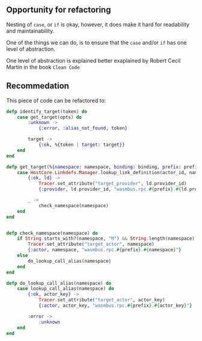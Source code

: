 ## Opportunity for refactoring

Nesting of `case`, or `if` is okay, however, it does make it hard for readability and maintainability.

One of the things we can do, is to ensure that the `case` and/or `if` has one level of abstraction.

One level of abstraction is explained better exaplained by Robert Cecil Martin in the book `Clean Code`

## Recommedation

This piece of code can be refactored to:

```elixir
defp identify_target(token) do
    case get_target(opts) do
        :unknown ->
            {:error, :alias_not_found, token}

        target ->
            {:ok, %{token | target: target}}
    end
end

defp get_target(%{namespace: namespace, binding: binding, prefix: prefix, source_actor: actor_id}) do
    case HostCore.Linkdefs.Manager.lookup_link_definition(actor_id, namesapce, binding) do
        {:ok, ld} ->
            Tracer.set_attribute("target_provider", ld.provider_id)
            {:provider, ld.provider_id, "wasmbus.rpc.#{prefix}.#{ld.provider_id}.#{binding}"}

        _ ->
            check_namespace(namespace)
    end
end


defp check_namespace(namespace) do
    if String.starts_with?(namespace, "M") && String.length(namespace) == 56 do
        Tracer.set_attribute("target_actor", namespace)
        {:actor, namespace, "wasmbus.rpc.#{prefix}.#{namespace}"}
    else
        do_lookup_call_alias(namespace)
    end
end

defp do_lookup_call_alias(namespace) do
    case lookup_call_alias(namespace) do
        {:ok, actor_key} ->
            Tracer.set_attribute("target_actor", actor_key)
            {:actor, actor_key, "wasmbus.rpc.#{prefix}.#{actor_key}"}

        :error ->
            :unknown
    end
end

```
